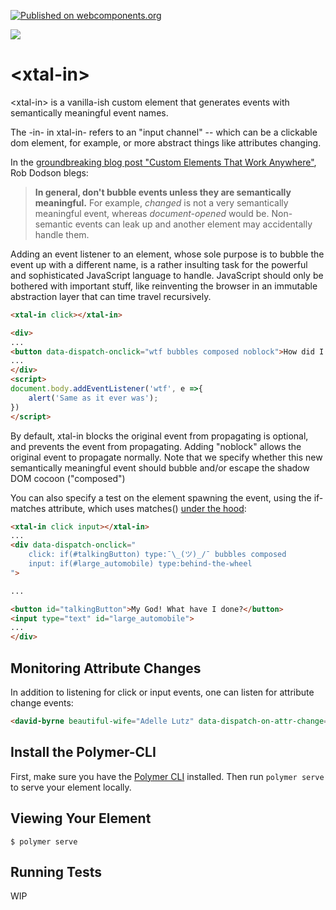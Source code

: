 [![Published on webcomponents.org](https://img.shields.io/badge/webcomponents.org-published-blue.svg)](https://www.webcomponents.org/element/bahrus/xtal-in)

<a href="https://nodei.co/npm/xtal-in/"><img src="https://nodei.co/npm/xtal-in.png"></a>

# \<xtal-in\>

\<xtal-in\> is a vanilla-ish custom element that generates events with semantically meaningful event names.  

The -in- in xtal-in- refers to an "input channel" -- which can be a clickable dom element, for example, or more abstract things like attributes changing.

In the [groundbreaking blog post "Custom Elements That Work Anywhere"](http://robdodson.me/interoperable-custom-elements/), Rob Dodson blegs:

> **In general, don't bubble events unless they are semantically meaningful.** For example, *changed* is not a very semantically
> meaningful event, whereas *document-opened* would be. Non-semantic events can leak up and another element may accidentally handle them. 

Adding an event listener to an element, whose sole purpose is to bubble the event up with a different name, is a rather insulting task for the powerful and sophisticated JavaScript language to handle.  JavaScript should only be bothered with important stuff, like reinventing the browser in an immutable abstraction layer that can time travel recursively.



```html
<xtal-in click></xtal-in>

<div>
...
<button data-dispatch-onclick="wtf bubbles composed noblock">How did I get here?</button>
...
</div>
<script>
document.body.addEventListener('wtf', e =>{
    alert('Same as it ever was');
})
</script>
```

By default, xtal-in blocks the original event from propagating is optional, and prevents the event from propagating.  Adding "noblock" allows the original event to propagate normally.  Note that we specify whether this new semantically meaningful event should bubble and/or escape the shadow DOM cocoon ("composed")


You can also specify a test on the element spawning the event, using the if-matches attribute, which uses matches() [under the hood](https://developer.mozilla.org/en-US/docs/Web/API/Element/matches):

```html
<xtal-in click input></xtal-in>
...
<div data-dispatch-onclick="
    click: if(#talkingButton) type:¯\_(ツ)_/¯ bubbles composed
    input: if(#large_automobile) type:behind-the-wheel
">

...

<button id="talkingButton">My God! What have I done?</button>
<input type="text" id="large_automobile">
...
</div>
```

## Monitoring Attribute Changes


In addition to listening for click or input events, one can listen for attribute change events:

```html
<david-byrne beautiful-wife="Adelle Lutz" data-dispatch-on-attr-change="beautiful-wife: type:once-in-a-lifetime"></david-byrne>
```

## Install the Polymer-CLI

First, make sure you have the [Polymer CLI](https://www.npmjs.com/package/polymer-cli) installed. Then run `polymer serve` to serve your element locally.

## Viewing Your Element

```
$ polymer serve
```

## Running Tests

WIP
